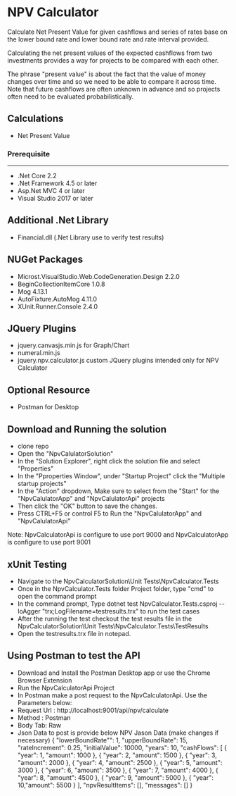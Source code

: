 # NPV Calculator

Calculate Net Present Value for given cashflows and series of rates base on the lower bound rate and lower bound rate and rate interval provided.

Calculating the net present values of the expected cashflows from two investments provides a way for projects to be compared with each other.

The phrase "present value" is about the fact that the value of money changes over time and so we need to be able to compare it across time. Note that future cashflows are often unknown in advance and so projects often need to be evaluated probabilistically.

Calculations
---
- Net Present Value 

### Prerequisite
---
- .Net Core 2.2
- .Net Framework 4.5 or later
- Asp.Net MVC 4 or later
- Visual Studio 2017 or later

Additional .Net Library 
---
- Financial.dll (.Net Library use to verify test results)

NUGet Packages
---
- Microst.VisualStudio.Web.CodeGeneration.Design 2.2.0
- BeginCollectionItemCore 1.0.8
- Mog 4.13.1
- AutoFixture.AutoMog 4.11.0
- XUnit.Runner.Console 2.4.0

JQuery Plugins
---
- jquery.canvasjs.min.js for Graph/Chart
- numeral.min.js
- jquery.npv.calculator.js custom JQuery plugins intended only for NPV Calculator

Optional Resource
---
- Postman for Desktop

Download and Running the solution
---
- clone repo
- Open the "NpvCalulatorSolution"
- In the "Solution Explorer", right click the solution file and select "Properties"
- In the "Pproperties Window", under "Startup Project" click the "Multiple startup projects"
- In the "Action" dropdown, Make sure to select from the "Start" for the "NpvCalulatorApp" and "NpvCalulatorApi" projects 
- Then click the "OK" button to save the changes.
- Press CTRL+F5 or control F5 to Run the "NpvCalulatorApp" and "NpvCalulatorApi"

Note: NpvCalculatorApi is configure to use port 9000 and NpvCalculatorApp is configure to use port 9001

xUnit Testing
---
- Navigate to the NpvCalculatorSolution\Unit Tests\NpvCalculator.Tests
- Once in the NpvCalculator.Tests folder Project folder, type "cmd" to open the command prompt
- In the command prompt, Type dotnet test NpvCalculator.Tests.csproj --loAgger "trx;LogFilename=testresults.trx" to run the test cases
- After the running the test checkout the test results file in the NpvCalculatorSolution\Unit Tests\NpvCalculator.Tests\TestResults
- Open the testresults.trx file in notepad.


Using Postman to test the API
---
- Download and Install the Postman Desktop app or use the Chrome Browser Extension
- Run the NpvCalculatorApi Project
- In Postman make a post request to the NpvCalculatorApi. 
  Use the Parameters below:
- Request Url : http://localhost:9001/api/npv/calculate
- Method : Postman
- Body Tab: Raw
- Json Data to post is provide below
NPV Jason Data (make changes if necessary)
{
	"lowerBoundRate"": 1,
	"upperBoundRate": 15,
	"rateIncrement": 0.25,
	"initialValue": 10000,
	"years": 10,
	"cashFlows": [
		{ "year": 1, "amount": 1000 },
		{ "year": 2, "amount": 1500 },
		{ "year": 3, "amount": 2000 },
		{ "year": 4, "amount": 2500 },
		{ "year": 5, "amount": 3000 },
		{ "year": 6, "amount": 3500 },
		{ "year": 7, "amount": 4000 },
		{ "year": 8, "amount": 4500 },
		{ "year": 9, "amount": 5000 },
		{ "year": 10,"amount": 5500 }
	],
	"npvResultItems": [],
	"messages": []
}  
  

